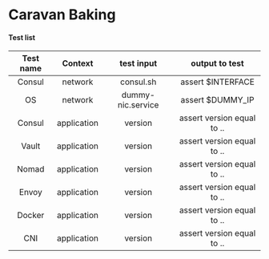 # Caravan Baking

#### Test list

| Test name | Context |test input|output to test|
| :-------------------: |:-----:|:----:|:-----:|
|Consul|network|consul.sh|assert $INTERFACE|
|OS|network|dummy-nic.service|assert $DUMMY_IP|
|Consul|application|version|assert version equal to .. |
|Vault|application|version|assert version equal to ..|
|Nomad|application|version|assert version equal to ..|
|Envoy|application|version|assert version equal to ..|
|Docker|application|version|assert version equal to ..|
|CNI|application|version|assert version equal to ..|